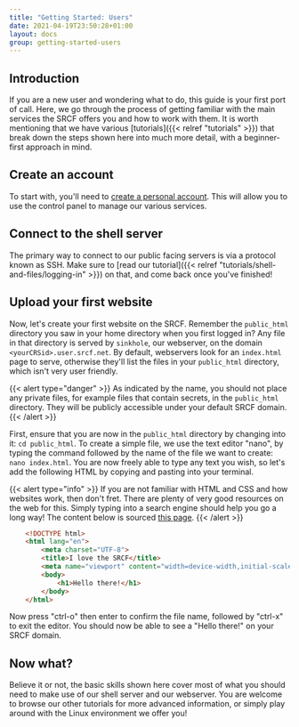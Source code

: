 ```yaml
---
title: "Getting Started: Users"
date: 2021-04-19T23:50:28+01:00
layout: docs
group: getting-started-users
---
```


## Introduction

If you are a new user and wondering what to do, this guide is your first port of call. Here, we go through the process of getting familiar with the main services the SRCF offers you and how to work with them. It is worth mentioning that we have various [tutorials]({{< relref "tutorials" >}}) that break down the steps shown here into much more detail, with a beginner-first approach in mind.

## Create an account

To start with, you'll need to [create a personal
account](https://control.srcf.net/signup). This will allow you to use
the control panel to manage our various services.

## Connect to the shell server

The primary way to connect to our public facing servers is via a protocol known as SSH. Make sure to [read our tutorial]({{< relref "tutorials/shell-and-files/logging-in" >}}) on that, and come back once you've finished!

## Upload your first website

Now, let's create your first website on the SRCF. Remember the `public_html` directory you saw in your home directory when you first logged in? Any file in that directory is served by `sinkhole`, our webserver, on the domain `<yourCRSid>.user.srcf.net`. By default, webservers look for an `index.html` page to serve, otherwise they'll list the files in your `public_html` directory, which isn't very user friendly.

{{< alert type="danger" >}}
As indicated by the name, you should not place any private files, for example files that contain secrets, in the `public_html` directory. They will be publicly accessible under your default SRCF domain.
{{<  /alert >}}

First, ensure that you are now in the `public_html` directory by changing into it: `cd public_html`. To create a simple file, we use the text editor "nano", by typing the command followed by the name of the file we want to create: `nano index.html`. You are now freely able to type any text you wish, so let's add the following HTML by copying and pasting into your terminal.

{{< alert type="info" >}}
If you are not familiar with HTML and CSS and how websites work, then don't fret. There are plenty of very good resources on the web for this. Simply typing into a search engine should help you go a long way! The content below is sourced [this page](https://www.w3schools.com/w3css/w3css_web_html.asp).
{{< /alert >}}

```html
    <!DOCTYPE html>
    <html lang="en">
        <meta charset="UTF-8">
        <title>I love the SRCF</title>
        <meta name="viewport" content="width=device-width,initial-scale=1">
        <body>
            <h1>Hello there!</h1>
        </body>
    </html> 
```

Now press "ctrl-o" then enter to confirm the file name, followed by "ctrl-x" to exit the editor. You should now be able to see a "Hello there!" on your SRCF domain.

## Now what?

Believe it or not, the basic skills shown here cover most of what you should need to make use of our shell server and our webserver. You are welcome to browse our other tutorials for more advanced information, or simply play around with the Linux environment we offer you!
